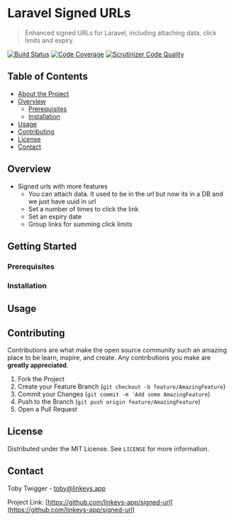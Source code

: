 # Laravel Signed URLs
> Enhanced signed URLs for Laravel, including attaching data, click limits and expiry.

<!-- PROJECT SHIELDS -->
[![Build Status](https://scrutinizer-ci.com/g/linkeys-app/signed-url/badges/build.png?b=develop)](https://scrutinizer-ci.com/g/linkeys-app/signed-url/build-status/develop)
[![Code Coverage](https://scrutinizer-ci.com/g/linkeys-app/signed-url/badges/coverage.png?b=develop)](https://scrutinizer-ci.com/g/linkeys-app/signed-url/?branch=develop)
[![Scrutinizer Code Quality](https://scrutinizer-ci.com/g/linkeys-app/signed-url/badges/quality-score.png?b=develop)](https://scrutinizer-ci.com/g/linkeys-app/signed-url/?branch=develop)
## Table of Contents

* [About the Project](#about-the-project)
* [Overview](#overview)
  * [Prerequisites](#prerequisites)
  * [Installation](#installation)
* [Usage](#usage)
* [Contributing](#contributing)
* [License](#license)
* [Contact](#contact)

## Overview

- Signed urls with more features
    - You can attach data. It used to be in the url but now its in a DB and we just have uuid in url
    - Set a number of times to click the link
    - Set an expiry date
    - Group links for summing click limits

## Getting Started

### Prerequisites

### Installation

## Usage

## Contributing

Contributions are what make the open source community such an amazing place to be learn, inspire, and create. Any contributions you make are **greatly appreciated**.

1. Fork the Project
2. Create your Feature Branch (`git checkout -b feature/AmazingFeature`)
3. Commit your Changes (`git commit -m 'Add some AmazingFeature`)
4. Push to the Branch (`git push origin feature/AmazingFeature`)
5. Open a Pull Request

## License

Distributed under the MIT License. See `LICENSE` for more information.

<!-- CONTACT -->
## Contact

Toby Twigger - [toby@linkeys.app](mailto:toby@linkeys.app)

Project Link: [https://github.com/linkeys-app/signed-url](https://github.com/linkeys-app/signed-url)

[product-screenshot]: https://raw.githubusercontent.com/othneildrew/Best-README-Template/master/screenshot.png